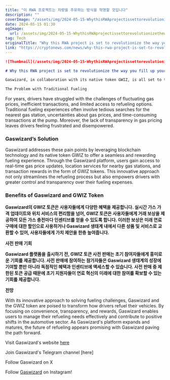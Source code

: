 ```yaml
---
title: "이 RWA 프로젝트는 차량을 주유하는 방식을 혁명할 것입니다"
description: ""
coverImage: "/assets/img/2024-05-15-WhythisRWAprojectissettorevolutionizethewayyoufillupyourvehicles_thumbnail.png"
date: 2024-05-15 01:30
ogImage: 
  url: /assets/img/2024-05-15-WhythisRWAprojectissettorevolutionizethewayyoufillupyourvehicles_thumbnail.png
tag: Tech
originalTitle: "Why this RWA project is set to revolutionize the way you fill up your vehicles!"
link: "https://cryptonews.com/news/why-this-rwa-project-is-set-to-revolutionize-the-way-you-fill-up-your-vehicles.htm"
---
```



```markdown
![Thumbnail](/assets/img/2024-05-15-WhythisRWAprojectissettorevolutionizethewayyoufillupyourvehicles_thumbnail.png)

# Why this RWA project is set to revolutionize the way you fill up your vehicles!

Gaswizard, in collaboration with its native token GWIZ, is all set to transform the landscape of fueling experiences worldwide. Through innovative technology and a commitment to efficiency, Gaswizard aims to revolutionize how drivers approach refueling and, in turn, lead in a new era of convenience and savings.

The Problem with Traditional Fueling
```



For years, drivers have struggled with the challenges of fluctuating gas prices, inefficient transactions, and limited access to refueling options. Traditional fueling experiences often involve tedious searches for the nearest gas station, uncertainties about gas prices, and time-consuming transactions at the pump. Moreover, the lack of transparency in gas pricing leaves drivers feeling frustrated and disempowered.

### Gaswizard’s Solution

Gaswizard addresses these pain points by leveraging blockchain technology and its native token GWIZ to offer a seamless and rewarding fueling experience. Through the Gaswizard platform, users gain access to real-time gas price updates, location services for nearby gas stations, and transaction rewards in the form of GWIZ tokens. This innovative approach not only streamlines the refueling process but also empowers drivers with greater control and transparency over their fueling expenses.

### Benefits of Gaswizard and GWIZ Token



**Gaswizard의 GWIZ 토큰은 사용자들에게 다양한 혜택을 제공합니다. 실시간 가스 가격 업데이트와 위치 서비스의 편리함을 넘어, GWIZ 토큰은 사용자들에게 거래 보상을 제공하여 모든 가스 충전마다 인센티브를 얻을 수 있도록 합니다. 이러한 보상은 미래 연료 구매에 대한 할인으로 사용하거나 Gaswizard 생태계 내에서 다른 상품 및 서비스로 교환할 수 있어, 사용자들에게 가치 제안을 한층 높여줍니다.**

**사전 판매 기회**

**Gaswizard 플랫폼을 출시하기 전, GWIZ 토큰 사전 판매는 초기 참여자들에게 흥미로운 기회를 제공합니다. 사전 판매에 참여하는 참가자들은 Gaswizard 생태계의 성장에 기여할 뿐만 아니라 독점적인 혜택과 인센티브에 액세스할 수 있습니다. 사전 판매 중 제한된 토큰 공급 때문에 초기 지원자들이 연료 혁신의 미래에 대한 참여를 확보할 수 있는 기회를 제공합니다.**

**전망**



With its innovative approach to solving fueling challenges, Gaswizard and the GWIZ token are poised to transform how drivers refuel their vehicles. By focusing on convenience, transparency, and rewards, Gaswizard enables users to manage their refueling needs effectively and contribute to positive shifts in the automotive sector. As Gaswizard's platform expands and matures, the future of refueling appears promising with Gaswizard paving the path forward.

Visit Gaswizard's website [here](https://gaswizard.io)

Join Gaswizard's Telegram channel [here]

Follow Gaswizard on X



Follow [Gaswizard](https://www.instagram.com/gaswizard/) on Instagram!